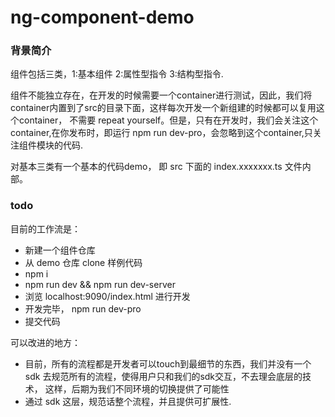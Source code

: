 # ng-component-demo


### 背景简介

组件包括三类，1:基本组件 2:属性型指令 3:结构型指令.

组件不能独立存在，在开发的时候需要一个container进行测试，因此，我们将container内置到了src的目录下面，这样每次开发一个新组建的时候都可以复用这个container，
不需要 repeat yourself。但是，只有在开发时，我们会关注这个 container,在你发布时，即运行 npm run dev-pro，会忽略到这个container,只关注组件模块的代码.

对基本三类有一个基本的代码demo， 即 src 下面的  index.xxxxxxx.ts 文件内部。

### todo 

目前的工作流是：

  - 新建一个组件仓库
  - 从 demo 仓库 clone 样例代码
  - npm i 
  - npm run dev && npm run dev-server 
  - 浏览 localhost:9090/index.html 进行开发
  - 开发完毕， npm run dev-pro
  - 提交代码

可以改进的地方：
  - 目前，所有的流程都是开发者可以touch到最细节的东西，我们并没有一个 sdk 去规范所有的流程，使得用户只和我们的sdk交互，不去理会底层的技术，
  这样，后期为我们不同环境的切换提供了可能性
  - 通过 sdk 这层，规范话整个流程，并且提供可扩展性.
